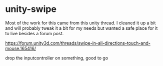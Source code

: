 # unity-swipe

Most of the work for this came from this unity thread. I cleaned it up a bit and will probably tweak it a bit for my needs but wanted a safe place for it to live besides a forum post.

https://forum.unity3d.com/threads/swipe-in-all-directions-touch-and-mouse.165416/

drop the inputcontroller on something, good to go
